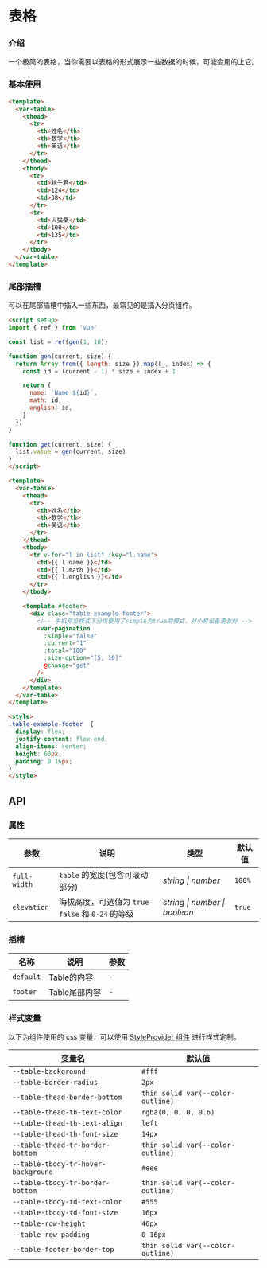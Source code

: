 # 表格

### 介绍

一个极简的表格，当你需要以表格的形式展示一些数据的时候，可能会用的上它。

### 基本使用

```html
<template>
  <var-table>
    <thead>
      <tr>
        <th>姓名</th>
        <th>数学</th>
        <th>英语</th>
      </tr>
    </thead>
    <tbody>
      <tr>
        <td>耗子君</td>
        <td>124</td>
        <td>38</td>
      </tr>
      <tr>
        <td>火猫桑</td>
        <td>100</td>
        <td>135</td>
      </tr>
    </tbody>
  </var-table>
</template>
```

### 尾部插槽

可以在尾部插槽中插入一些东西，最常见的是插入分页组件。

```html
<script setup>
import { ref } from 'vue'

const list = ref(gen(1, 10))

function gen(current, size) {
  return Array.from({ length: size }).map((_, index) => {
    const id = (current - 1) * size + index + 1

    return {
      name: `Name ${id}`,
      math: id,
      english: id,
    }
  })
}

function get(current, size) {
  list.value = gen(current, size)
}
</script>

<template>
  <var-table>
    <thead>
      <tr>
        <th>姓名</th>
        <th>数学</th>
        <th>英语</th>
      </tr>
    </thead>
    <tbody>
      <tr v-for="l in list" :key="l.name">
        <td>{{ l.name }}</td>
        <td>{{ l.math }}</td>
        <td>{{ l.english }}</td>
      </tr>
    </tbody>

    <template #footer>
      <div class="table-example-footer">
        <!-- 手机预览模式下分页使用了simple为true的模式，对小屏设备更友好 -->
        <var-pagination
          :simple="false"
          :current="1"
          :total="100"
          :size-option="[5, 10]"
          @change="get"
        />
      </div>
    </template>
  </var-table>
</template>

<style>
.table-example-footer  {
  display: flex;
  justify-content: flex-end;
  align-items: center;
  height: 60px;
  padding: 0 16px;
}
</style>
```

## API

### 属性

| 参数           | 说明 | 类型 | 默认值 |
|--------------| -------------- | -------- | ---------- |
| `full-width` | `table` 的宽度(包含可滚动部分) | _string \| number_ | `100%` |
| `elevation` | 海拔高度，可选值为 `true` `false` 和 `0-24` 的等级 | _string \| number \| boolean_|   `true`    |

### 插槽

| 名称 | 说明 | 参数 |
| ----- | -------------- | -------- |
| `default` | Table的内容 | `-` |
| `footer` | Table尾部内容 | `-` |

### 样式变量

以下为组件使用的 css 变量，可以使用 [StyleProvider 组件](#/zh-CN/style-provider) 进行样式定制。

| 变量名 | 默认值 |
| --- | --- |
| `--table-background` | `#fff` |
| `--table-border-radius` | `2px` |
| `--table-thead-border-bottom` | `thin solid var(--color-outline)` |
| `--table-thead-th-text-color` | `rgba(0, 0, 0, 0.6)` |
| `--table-thead-th-text-align` | `left` |
| `--table-thead-th-font-size` | `14px` |
| `--table-thead-tr-border-bottom` | `thin solid var(--color-outline)` |
| `--table-tbody-tr-hover-background` | `#eee` |
| `--table-tbody-tr-border-bottom` | `thin solid var(--color-outline)` |
| `--table-tbody-td-text-color` | `#555` |
| `--table-tbody-td-font-size` | `16px` |
| `--table-row-height` | `46px` |
| `--table-row-padding` | `0 16px` |
| `--table-footer-border-top` | `thin solid var(--color-outline)` |
